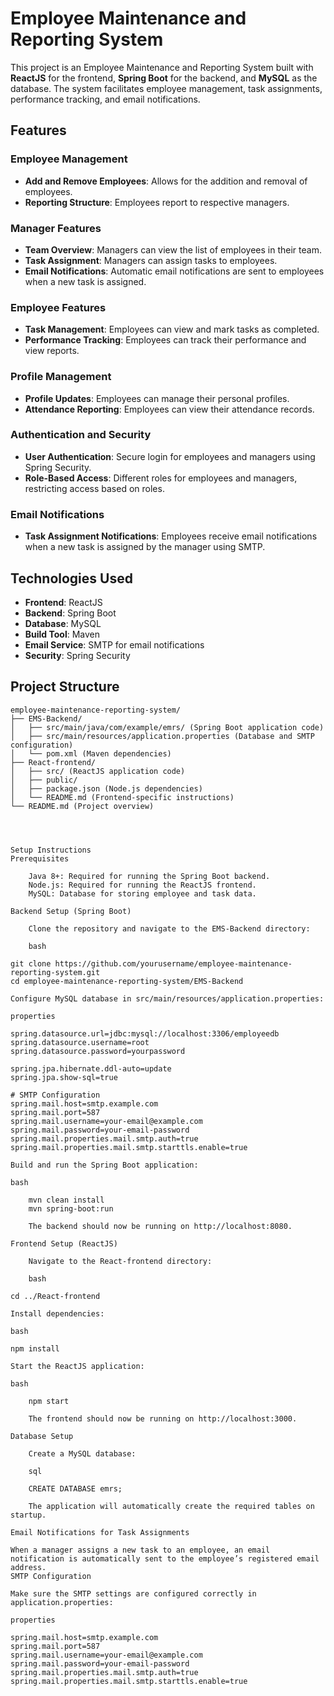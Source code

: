 # Employee Maintenance and Reporting System

This project is an Employee Maintenance and Reporting System built with **ReactJS** for the frontend, **Spring Boot** for the backend, and **MySQL** as the database. The system facilitates employee management, task assignments, performance tracking, and email notifications.

## Features

### Employee Management
- **Add and Remove Employees**: Allows for the addition and removal of employees.
- **Reporting Structure**: Employees report to respective managers.

### Manager Features
- **Team Overview**: Managers can view the list of employees in their team.
- **Task Assignment**: Managers can assign tasks to employees.
- **Email Notifications**: Automatic email notifications are sent to employees when a new task is assigned.

### Employee Features
- **Task Management**: Employees can view and mark tasks as completed.
- **Performance Tracking**: Employees can track their performance and view reports.

### Profile Management
- **Profile Updates**: Employees can manage their personal profiles.
- **Attendance Reporting**: Employees can view their attendance records.

### Authentication and Security
- **User Authentication**: Secure login for employees and managers using Spring Security.
- **Role-Based Access**: Different roles for employees and managers, restricting access based on roles.

### Email Notifications
- **Task Assignment Notifications**: Employees receive email notifications when a new task is assigned by the manager using SMTP.

## Technologies Used

- **Frontend**: ReactJS
- **Backend**: Spring Boot
- **Database**: MySQL
- **Build Tool**: Maven
- **Email Service**: SMTP for email notifications
- **Security**: Spring Security

## Project Structure

```plaintext
employee-maintenance-reporting-system/
├── EMS-Backend/
│   ├── src/main/java/com/example/emrs/ (Spring Boot application code)
│   ├── src/main/resources/application.properties (Database and SMTP configuration)
│   └── pom.xml (Maven dependencies)
├── React-frontend/
│   ├── src/ (ReactJS application code)
│   ├── public/
│   ├── package.json (Node.js dependencies)
│   └── README.md (Frontend-specific instructions)
└── README.md (Project overview)




Setup Instructions
Prerequisites

    Java 8+: Required for running the Spring Boot backend.
    Node.js: Required for running the ReactJS frontend.
    MySQL: Database for storing employee and task data.

Backend Setup (Spring Boot)

    Clone the repository and navigate to the EMS-Backend directory:

    bash

git clone https://github.com/yourusername/employee-maintenance-reporting-system.git
cd employee-maintenance-reporting-system/EMS-Backend

Configure MySQL database in src/main/resources/application.properties:

properties

spring.datasource.url=jdbc:mysql://localhost:3306/employeedb
spring.datasource.username=root
spring.datasource.password=yourpassword

spring.jpa.hibernate.ddl-auto=update
spring.jpa.show-sql=true

# SMTP Configuration
spring.mail.host=smtp.example.com
spring.mail.port=587
spring.mail.username=your-email@example.com
spring.mail.password=your-email-password
spring.mail.properties.mail.smtp.auth=true
spring.mail.properties.mail.smtp.starttls.enable=true

Build and run the Spring Boot application:

bash

    mvn clean install
    mvn spring-boot:run

    The backend should now be running on http://localhost:8080.

Frontend Setup (ReactJS)

    Navigate to the React-frontend directory:

    bash

cd ../React-frontend

Install dependencies:

bash

npm install

Start the ReactJS application:

bash

    npm start

    The frontend should now be running on http://localhost:3000.

Database Setup

    Create a MySQL database:

    sql

    CREATE DATABASE emrs;

    The application will automatically create the required tables on startup.

Email Notifications for Task Assignments

When a manager assigns a new task to an employee, an email notification is automatically sent to the employee’s registered email address.
SMTP Configuration

Make sure the SMTP settings are configured correctly in application.properties:

properties

spring.mail.host=smtp.example.com
spring.mail.port=587
spring.mail.username=your-email@example.com
spring.mail.password=your-email-password
spring.mail.properties.mail.smtp.auth=true
spring.mail.properties.mail.smtp.starttls.enable=true
